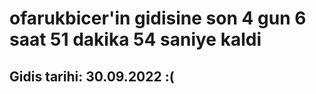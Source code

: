 # ofarukbicer'in gidisine son 4 gun 6 saat 51 dakika 54 saniye kaldi

## Gidis tarihi: 30.09.2022 :(